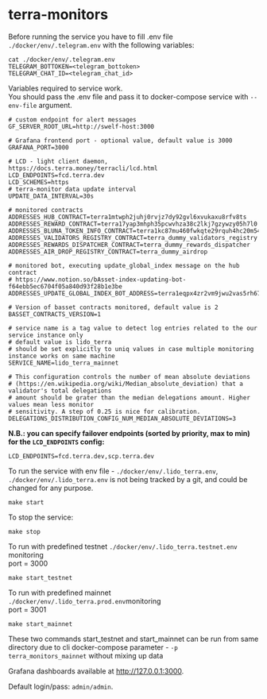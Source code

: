 # terra-monitors

Before running the service you have to fill .env file `./docker/env/.telegram.env` with the following variables:
```shell
cat ./docker/env/.telegram.env 
TELEGRAM_BOTTOKEN=<telegram_bottoken>
TELEGRAM_CHAT_ID=<telegram_chat_id>
```

Variables required to service work.\
You should pass the .env file and pass it to docker-compose service with `--env-file` argument.
```shell
# custom endpoint for alert messages 
GF_SERVER_ROOT_URL=http://swelf-host:3000

# Grafana frontend port - optional value, default value is 3000
GRAFANA_PORT=3000 

# LCD - light client daemon, https://docs.terra.money/terracli/lcd.html
LCD_ENDPOINTS=fcd.terra.dev
LCD_SCHEMES=https
# terra-monitor data update interval
UPDATE_DATA_INTERVAL=30s

# monitored contracts
ADDRESSES_HUB_CONTRACT=terra1mtwph2juhj0rvjz7dy92gvl6xvukaxu8rfv8ts
ADDRESSES_REWARD_CONTRACT=terra17yap3mhph35pcwvhza38c2lkj7gzywzy05h7l0
ADDRESSES_BLUNA_TOKEN_INFO_CONTRACT=terra1kc87mu460fwkqte29rquh4hc20m54fxwtsx7gp
ADDRESSES_VALIDATORS_REGISTRY_CONTRACT=terra_dummy_validators_registry
ADDRESSES_REWARDS_DISPATCHER_CONTRACT=terra_dummy_rewards_dispatcher
ADDRESSES_AIR_DROP_REGISTRY_CONTRACT=terra_dummy_airdrop

# monitored bot, executing update_global_index message on the hub contract
# https://www.notion.so/bAsset-index-updating-bot-f64ebb5ec6704f05a840d93f28b1e3be
ADDRESSES_UPDATE_GLOBAL_INDEX_BOT_ADDRESS=terra1eqpx4zr2vm9jwu2vas5rh6704f6zzglsayf2fy

# Version of basset contracts monitored, default value is 2
BASSET_CONTRACTS_VERSION=1

# service name is a tag value to detect log entries related to the our service instance only
# default value is lido_terra
# should be set explicitly to uniq values in case multiple monitoring instance works on same machine
SERVICE_NAME=lido_terra_mainnet

# This configuration controls the number of mean absolute deviations
# (https://en.wikipedia.org/wiki/Median_absolute_deviation) that a validator's total delegations
# amount should be grater than the median delegations amount. Higher values mean less monitor
# sensitivity. A step of 0.25 is nice for calibration.
DELEGATIONS_DISTRIBUTION_CONFIG_NUM_MEDIAN_ABSOLUTE_DEVIATIONS=3
```

**N.B.: you can specify failover endpoints (sorted by priority, max to min) for the `LCD_ENDPOINTS` config:**

```
LCD_ENDPOINTS=fcd.terra.dev,scp.terra.dev
```

To run the service with env file - `./docker/env/.lido_terra.env`, `./docker/env/.lido_terra.env` is not being tracked by a git, and could be changed for any purpose.
```shell
make start
```

To stop the service:
```shell
make stop
```

To run with predefined testnet `./docker/env/.lido_terra.testnet.env` monitoring\
port = 3000
```shell
make start_testnet
```

To run with predefined mainnet `./docker/env/.lido_terra.prod.env`monitoring\
port = 3001
```shell
make start_mainnet
```

These two commands start_testnet and start_mainnet can be run from same 
directory due to cli docker-compose parameter - `-p terra_monitors_mainnet` 
without mixing up data

Grafana dashboards available at http://127.0.0.1:3000.

Default login/pass: `admin/admin`.
